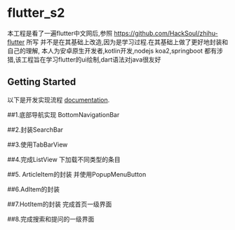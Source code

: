 # flutter_s2

本工程是看了一遍flutter中文网后,参照 https://github.com/HackSoul/zhihu-flutter 所写
并不是在其基础上改造,因为是学习过程.在其基础上做了更好地封装和自己的理解,
本人为安卓原生开发者,kotlin开发,nodejs  koa2,springboot 都有涉猎,该工程旨在学习flutter的ui绘制,dart语法对java很友好

## Getting Started

以下是开发实现流程
[documentation](https://flutterchina.club/).

##1.底部导航实现 BottomNavigationBar

##2.封装SearchBar 

##3.使用TabBarView

##4.完成ListView 下加载不同类型的条目

##5. ArticleItem的封装  并使用PopupMenuButton 

##6.AdItem的封装 

##7.HotItem的封装  完成首页一级界面

##8.完成搜索和提问的一级界面


    
    
    
    
    
    
    
    
    
    
